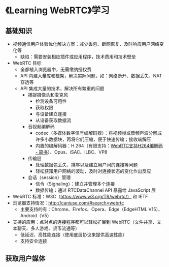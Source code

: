# 《Learning WebRTC》学习

## 基础知识

* 视频通信用户体验优化解决方案：减少丢包、断网恢复、及时响应用户网络变化等
  * 缺陷：需要安装相应插件或应用程序，技术费用和技术壁垒
* WebRTC 目标
  * 全都植入浏览器中，无需缴纳授权费
  * API 内建大量库和框架，解决实际问题，如：网络断开、数据丢失、NAT 穿透等
  * API 集成大量的技术，解决所有繁重的问题
    * 捕捉摄像头和麦克风
      * 检测设备可用性
      * 获取权限
      * 与设备建立连接
      * 从设备获取数据流
    * 音视频编解码
      * codec（多媒体数字信号编解码器）：将视频帧或音频声波分解成许多小数据块，再将它们压缩，便于快速传输；接收端解压
      * 内置的编解码器：H.264（有限支持：[WebRTC支持H264编解码 - 简书](http://www.jianshu.com/p/c33a905b17ff)）、Opus、iSAC、iLBC、VP8
    * 传输层
      * 处理数据包丢失、排序以及建立用户间的连接等问题
      * 轻松获知用户网络的波动，及时对连接状态的变化作出反应
    * 会话（session）管理
      * 信令（Signaling）：建立并管理多个连接
      * 数据传输：通过 RTCDataChannel API 暴露给 JavaScript 层
* WebRTC 标准：W3C（https://www.w3.org/TR/webrtc/） 和 IETF
* 浏览器支持情况：http://caniuse.com/#search=webrtc
  * 主要支持的有：Chrome、Firefox、Opera、Edge（EdgeHTML V15）、Android（V5）
* 支持的应用：点对点的连接程序都可以轻松扩展到 WebRTC（文件共享、文本聊天、多人游戏、货币流通等）
  * 低延迟、高性能连接（使用底层协议来提供高速性能）
  * 支持安全连接

## 获取用户媒体

